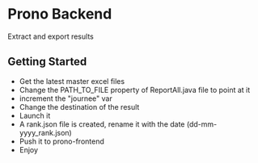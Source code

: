 # Prono Backend

Extract and export results

## Getting Started

* Get the latest master excel files
* Change the PATH_TO_FILE property of ReportAll.java file to point at it
* increment the "journee" var
* Change the destination of the result
* Launch it
* A rank.json file is created, rename it with the date (dd-mm-yyyy_rank.json)
* Push it to prono-frontend
* Enjoy
